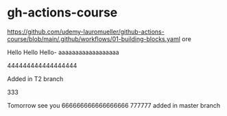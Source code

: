 # gh-actions-course
https://github.com/udemy-lauromueller/github-actions-course/blob/main/.github/workflows/01-building-blocks.yaml
ore


Hello
Hello
Hello- aaaaaaaaaaaaaaaaaa



444444444444444444

Added in T2 branch

333

Tomorrow see you
666666666666666666
777777
added in master branch
